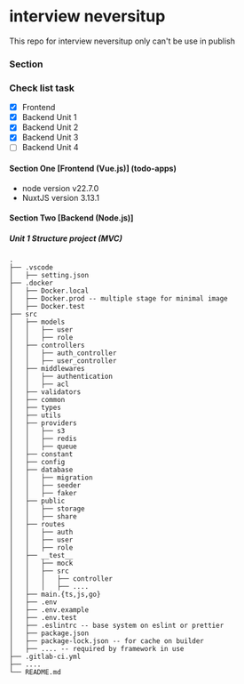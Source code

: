 # interview neversitup

This repo for interview neversitup only can't be use in publish

### Section

### Check list task

- [x] Frontend
- [x] Backend Unit 1
- [x] Backend Unit 2
- [x] Backend Unit 3
- [ ] Backend Unit 4

#### Section One [Frontend (Vue.js)] (todo-apps)

- node version v22.7.0
- NuxtJS version 3.13.1

#### Section Two [Backend (Node.js)]

##### Unit 1 Structure project (MVC)

```
.
├── .vscode
│   ├── setting.json
├── .docker
│   ├── Docker.local
│   ├── Docker.prod -- multiple stage for minimal image
│   ├── Docker.test
├── src
│   ├── models
│   │   ├── user
│   │   ├── role
│   ├── controllers
│   │   ├── auth_controller
│   │   ├── user_controller
│   ├── middlewares
│   │   ├── authentication
│   │   ├── acl
│   ├── validators
│   ├── common
│   ├── types
│   ├── utils
│   ├── providers
│   │   ├── s3
│   │   ├── redis
│   │   ├── queue
│   ├── constant
│   ├── config
│   ├── database
│   │   ├── migration
│   │   ├── seeder
│   │   ├── faker
│   ├── public
│   │   ├── storage
│   │   ├── share
│   ├── routes
│   │   ├── auth
│   │   ├── user
│   │   ├── role
│   ├── __test__
│   │   ├── mock
│   │   ├── src
│   │   │   ├── controller
│   │   │   ├── ....
│   ├── main.{ts,js,go}
│   ├── .env
│   ├── .env.example
│   ├── .env.test
│   ├── .eslintrc -- base system on eslint or prettier
│   ├── package.json
│   ├── package-lock.json -- for cache on builder
│   ├── .... -- required by framework in use
├── .gitlab-ci.yml
├── ....
└── README.md
```
